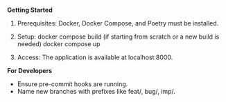 **Getting Started**
1. Prerequisites: 
Docker, Docker Compose, and Poetry must be installed.

2. Setup:
docker compose build (if starting from scratch or a new build is needed)
docker compose up

3. Access: The application is available at localhost:8000.

**For Developers**
- Ensure pre-commit hooks are running.
- Name new branches with prefixes like feat/, bug/, imp/.